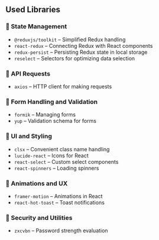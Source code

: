 ## Used Libraries

### 🔹 State Management

- `@reduxjs/toolkit` – Simplified Redux handling
- `react-redux` – Connecting Redux with React components
- `redux-persist` – Persisting Redux state in local storage
- `reselect` – Selectors for optimizing data selection

### 🔹 API Requests

- `axios` – HTTP client for making requests

### 🔹 Form Handling and Validation

- `formik` – Managing forms
- `yup` – Validation schema for forms

### 🔹 UI and Styling

- `clsx` – Convenient class name handling
- `lucide-react` – Icons for React
- `react-select` – Custom select components
- `react-spinners` – Loading spinners

### 🔹 Animations and UX

- `framer-motion` – Animations in React
- `react-hot-toast` – Toast notifications

### 🔹 Security and Utilities

- `zxcvbn` – Password strength evaluation
